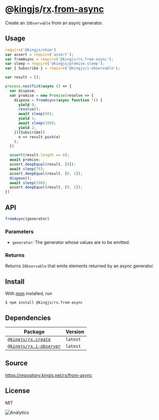# @[kingjs][@kingjs]/[rx][ns0].[from-async][ns1]
Create an `IObservable` from an async generator.
## Usage
```js
require('@kingjs/shim')
var assert = require('assert');
var fromAsync = require('@kingjs/rx.from-async');
var sleep = require('@kingjs/promise.sleep');
var { Subscribe } = require('@kingjs/i-observable');

var result = [];

process.nextTick(async () => {
  var dispose;
  var promise = new Promise(resolve => {
    dispose = fromAsync(async function *() {
      yield 0;
      resolve();
      await sleep(50);
      yield 1;
      await sleep(100);
      yield 2;
    })[Subscribe](
      o => result.push(o)
    );
  })

  assert(result.length == 0);
  await promise;
  assert.deepEqual(result, [0]);
  await sleep(75);
  assert.deepEqual(result, [0, 1]);
  dispose();
  await sleep(100);
  assert.deepEqual(result, [0, 1]);
})

```

## API
```ts
fromAsync(generator)
```

### Parameters
- `generator`: The generator whose values are to be emitted.
### Returns
Returns `IObservable` that emits elements returned by an async generator.


## Install
With [npm](https://npmjs.org/) installed, run
```
$ npm install @kingjs/rx.from-async
```
## Dependencies
|Package|Version|
|---|---|
|[`@kingjs/rx.create`](https://www.npmjs.com/package/@kingjs/rx.create)|`latest`|
|[`@kingjs/rx.i-observer`](https://www.npmjs.com/package/@kingjs/rx.i-observer)|`latest`|
## Source
https://repository.kingjs.net/rx/from-async
## License
MIT

![Analytics](https://analytics.kingjs.net/rx/from-async)

[@kingjs]: https://www.npmjs.com/package/kingjs
[ns0]: https://www.npmjs.com/package/@kingjs/rx
[ns1]: https://www.npmjs.com/package/@kingjs/rx.from-async
